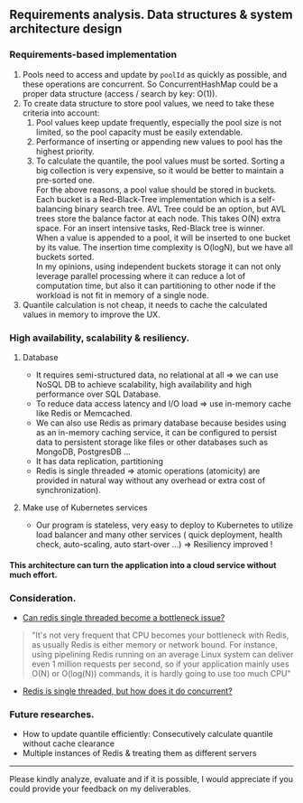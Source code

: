## Requirements analysis. Data structures & system architecture design

### Requirements-based implementation

1. Pools need to access and update by `poolId` as quickly as possible, and these operations are concurrent. So
   ConcurrentHashMap could be a proper data structure (access / search by key: O(1)).
2. To create data structure to store pool values, we need to take these criteria into account: <br />
    1. Pool values keep update frequently, especially the pool size is not limited, so the pool capacity must be easily
       extendable.
    2. Performance of inserting or appending new values to pool has the highest priority.
    3. To calculate the quantile, the pool values must be sorted. Sorting a big collection is very expensive, so it
       would be better to maintain a pre-sorted one.
       <br />
       For the above reasons, a pool value should be stored in buckets. Each bucket is a Red-Black-Tree implementation
       which is a self-balancing binary search tree. AVL Tree could be an option, but AVL trees store the balance factor
       at each node. This takes O(N) extra space. For an insert intensive tasks, Red-Black tree is winner. <br />
       When a value is appended to a pool, it will be inserted to one bucket by its value. The insertion time complexity
       is O(logN), but we have all buckets sorted. <br />
       In my opinions, using independent buckets storage it can not only leverage parallel processing where it can
       reduce a lot of computation time, but also it can partitioning to other node if the workload is not fit in memory
       of a single node.
3. Quantile calculation is not cheap, it needs to cache the calculated values in memory to improve the UX.

### High availability, scalability & resiliency.

1. Database <br />
    - It requires semi-structured data, no relational at all => we can use NoSQL DB to achieve scalability, high
      availability and high performance over SQL Database. <br />
    - To reduce data access latency and I/O load => use in-memory cache like Redis or Memcached.
    - We can also use Redis as primary database because besides using as an in-memory caching service, it can be
      configured to persist data to persistent storage like files or other databases such as MongoDB, PostgresDB ...
    - It has data replication, partitioning
    - Redis is single threaded => atomic operations (atomicity) are provided in natural way without any overhead or
      extra cost of synchronization). <br />

2. Make use of Kubernetes services <br />
    - Our program is stateless, very easy to deploy to Kubernetes to utilize load balancer and many other services (
      quick deployment, health check, auto-scaling, auto start-over ...) => Resiliency improved !

#### This architecture can turn the application into a cloud service without much effort.

### Consideration.

* [Can redis single threaded become a bottleneck issue?](https://stackoverflow.com/questions/49304856/how-redis-deal-with-1000-requests-in-concurrency/49346017)

> "It's not very frequent that CPU becomes your bottleneck with Redis, as usually Redis is either memory or network bound. For instance, using pipelining Redis running on an average Linux system can deliver even 1 million requests per second, so if your application mainly uses O(N) or O(log(N)) commands, it is hardly going to use too much CPU"

* [Redis is single threaded, but how does it do concurrent?](https://stackoverflow.com/questions/10489298/redis-is-single-threaded-then-how-does-it-do-concurrent-i-o)

### Future researches.

- How to update quantile efficiently: Consecutively calculate quantile without cache clearance
- Multiple instances of Redis & treating them as different servers

-------------

Please kindly analyze, evaluate and if it is possible, I would appreciate if you could provide your feedback on my
deliverables.